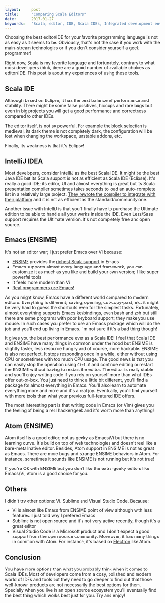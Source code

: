 ```yaml
---
layout:     post
title:      "Comparing Scala Editors"
date:       2017-01-27
keywords:	"Scala, editor, IDE, Scala IDEs, Integrated development environment, comparison"
---
```


Choosing the best editor/IDE for your favorite programming language is not as easy as it seems to be. Obviously, that's not the case if you work with the main-stream technologies or if you don't consider yourself a geek programmer!

Right now, Scala is my favorite language and fortunately, contrary to what most developers think, there are a good number of available choices as editor/IDE. This post is about my experiences of using these tools.

<!--more-->

## Scala IDE ##

Although based on Eclipse, it has the best balance of performance and stability. There might be some false positives, hiccups and rare bugs but even in big projects you will get a good performance and correctness compared to other IDEs.

The editor itself, is not so powerful. For example the block selection is medieval, its dark theme is not completely dark, the configuration will be lost when changing the workspace, unstable addons, etc.

Finally, its weakness is that it's Eclipse!

## IntelliJ IDEA ##

Most developers, consider IntelliJ as the best Scala IDE. It might be the best Java IDE but its Scala support is not as efficient as Scala IDE (Eclipse). It's really a good IDE; its editor, UI and almost everything is great but its Scala presentation compiler sometimes takes seconds to load an auto-complete list in a relatively large project. [They rewrote the compiler to integrate with their platform](https://twitter.com/fommil/status/783927587043217408) and it is not as efficient as the standard/community one.

Another issue with IntelliJ is that you'll finally have to purchase the Ultimate edition to be able to handle all your works inside the IDE. Even Less/Sass support requires the Ultimate version. It's not completely free and open source.

## Emacs (ENSIME) ##

It's not an editor war; I just prefer Emacs over Vi because:

* [ENSIME](http://ensime.org/) provides the [richest Scala support](http://ensime.github.io/editors/) in Emacs
* Emacs supports almost every language and framework, you can customize it as much as you like and build your own version; I like super powerful tools
* It feels more modern than Vi
* [Real programmers use Emacs!](https://xkcd.com/378/)

As you might know, Emacs have a different world compared to modern editors. Everything is different; saving, opening, cut-copy-past, etc. it might be very hard to guess the shortcuts even for the simplest tasks. Fortunately, almost everything supports Emacs keybindings, even bash and zsh but still there are some programs with poor keyboard support; they make you use mouse. In such cases you prefer to use an Emacs package which will do the job and you'll end up living in Emacs. I'm not sure if it's a bad thing though!

It gives you the best performance ever as a Scala IDE! I feel that Scala IDE and ENSIME have many things in common under the hood but ENSIME is slightly faster, less resource hungry and of course, more hackable. ENSIME is also not perfect. It stops responding once in a while, either without using CPU or sometimes with too much CPU usage. The good news is that you can easily stop the operation using `Ctrl-G` and continue editing or restart the ENSIME without having to restart the editor. The editor is really stable and you'll enjoy writing code if you rely on yourself more than what IDEs offer out-of-box. You just need to think a little bit different, you'll find a package for almost everything in Emacs. You'll also learn to automate everything more and more and it's a real joy. Eventually, you'll find yourself with more tools than what your previous full-featured IDE offers.

The most interesting part is that writing code in Emacs (or Vim) gives you the feeling of being a real hacker/geek and it's worth more than anything!

## Atom (ENSIME) ##

Atom itself is a good editor; not as geeky as Emacs/Vi but there is no learning curve. It's build on top of web technologies and doesn't feel like a bare-metal native editor. Besides, Atom support in ENSIME is not as great as Emacs. There are more bugs and strange ENSIME behaviors in Atom. For instance, sometimes it sounds like ENSIME is not running but it's not true!

If you're OK with ENSIME but you don't like the extra-geeky editors like Emacs/Vi, Atom is a good choice for you.

## Others ##

I didn't try other options: Vi, Sublime and Visual Studio Code. Because:

* Vi is almost like Emacs from ENSIME point of view although with less features. I just told why I prefered Emacs
* Sublime is not open source and it's not very active recently, though it's a great editor
* Visual Studio Code is a Microsoft product and I don't expect a good support from the open source community. More over, it has many things in common with Atom. For instance, it's based on [Electron](http://electron.atom.io/) like Atom.

## Conclusion ##

You have more options than what you probably think when it comes to Scala IDEs. Most of developers come from a cosy, polished and modern world of IDEs and tools but they need to go deeper to find out that those well-known products are not necessarily the best options for them. Specially when you live in an open source ecosystem you'll eventually find the best thing which works best just for you. Try and enjoy!
